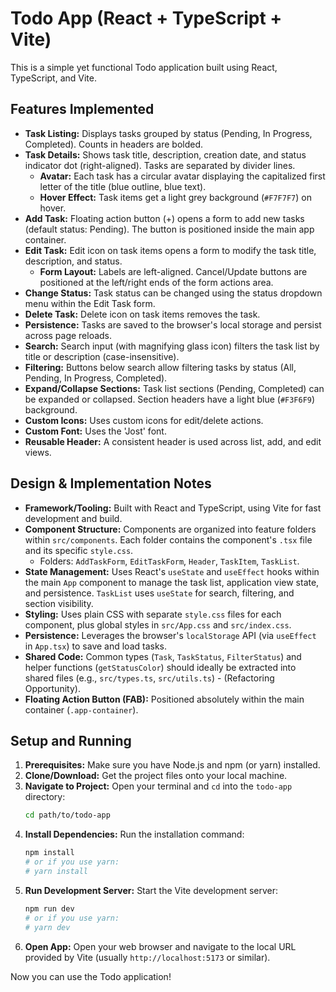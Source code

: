 # Todo App (React + TypeScript + Vite)

This is a simple yet functional Todo application built using React, TypeScript, and Vite.

## Features Implemented

*   **Task Listing:** Displays tasks grouped by status (Pending, In Progress, Completed). Counts in headers are bolded.
*   **Task Details:** Shows task title, description, creation date, and status indicator dot (right-aligned). Tasks are separated by divider lines.
    *   **Avatar:** Each task has a circular avatar displaying the capitalized first letter of the title (blue outline, blue text).
    *   **Hover Effect:** Task items get a light grey background (`#F7F7F7`) on hover.
*   **Add Task:** Floating action button (+) opens a form to add new tasks (default status: Pending). The button is positioned inside the main app container.
*   **Edit Task:** Edit icon on task items opens a form to modify the task title, description, and status.
    *   **Form Layout:** Labels are left-aligned. Cancel/Update buttons are positioned at the left/right ends of the form actions area.
*   **Change Status:** Task status can be changed using the status dropdown menu within the Edit Task form.
*   **Delete Task:** Delete icon on task items removes the task.
*   **Persistence:** Tasks are saved to the browser's local storage and persist across page reloads.
*   **Search:** Search input (with magnifying glass icon) filters the task list by title or description (case-insensitive).
*   **Filtering:** Buttons below search allow filtering tasks by status (All, Pending, In Progress, Completed).
*   **Expand/Collapse Sections:** Task list sections (Pending, Completed) can be expanded or collapsed. Section headers have a light blue (`#F3F6F9`) background.
*   **Custom Icons:** Uses custom icons for edit/delete actions.
*   **Custom Font:** Uses the 'Jost' font.
*   **Reusable Header:** A consistent header is used across list, add, and edit views.

## Design & Implementation Notes

*   **Framework/Tooling:** Built with React and TypeScript, using Vite for fast development and build.
*   **Component Structure:** Components are organized into feature folders within `src/components`. Each folder contains the component's `.tsx` file and its specific `style.css`.
    *   Folders: `AddTaskForm`, `EditTaskForm`, `Header`, `TaskItem`, `TaskList`.
*   **State Management:** Uses React's `useState` and `useEffect` hooks within the main `App` component to manage the task list, application view state, and persistence. `TaskList` uses `useState` for search, filtering, and section visibility.
*   **Styling:** Uses plain CSS with separate `style.css` files for each component, plus global styles in `src/App.css` and `src/index.css`.
*   **Persistence:** Leverages the browser's `localStorage` API (via `useEffect` in `App.tsx`) to save and load tasks.
*   **Shared Code:** Common types (`Task`, `TaskStatus`, `FilterStatus`) and helper functions (`getStatusColor`) should ideally be extracted into shared files (e.g., `src/types.ts`, `src/utils.ts`) - (Refactoring Opportunity).
*   **Floating Action Button (FAB):** Positioned absolutely within the main container (`.app-container`).

## Setup and Running

1.  **Prerequisites:** Make sure you have Node.js and npm (or yarn) installed.
2.  **Clone/Download:** Get the project files onto your local machine.
3.  **Navigate to Project:** Open your terminal and `cd` into the `todo-app` directory:
    ```bash
    cd path/to/todo-app
    ```
4.  **Install Dependencies:** Run the installation command:
    ```bash
    npm install
    # or if you use yarn:
    # yarn install
    ```
5.  **Run Development Server:** Start the Vite development server:
    ```bash
    npm run dev
    # or if you use yarn:
    # yarn dev
    ```
6.  **Open App:** Open your web browser and navigate to the local URL provided by Vite (usually `http://localhost:5173` or similar).

Now you can use the Todo application! 